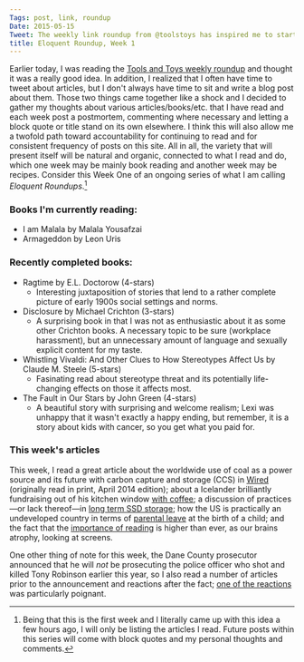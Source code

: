 ```yaml
---
Tags: post, link, roundup
Date: 2015-05-15
Tweet: The weekly link roundup from @toolstoys has inspired me to start a roundup series of my own; week 1 turned out really great.
title: Eloquent Roundup, Week 1
---
```


Earlier today, I was reading the [Tools and Toys weekly roundup](http://toolsandtoys.net/editorials/huge-world-maps-dwarf-planet-flybys-health-benefits-coffee/) and thought it was a really good idea. In addition, I realized that I often have time to tweet about articles, but I don't always have time to sit and write a blog post about them. Those two things came together like a shock and I decided to gather my thoughts about various articles/books/etc. that I have read and each week post a postmortem, commenting where necessary and letting a block quote or title stand on its own elsewhere. I think this will also allow me a twofold path toward accountability for continuing to read and for consistent frequency of posts on this site. All in all, the variety that will present itself will be natural and organic, connected to what I read and do, which one week may be mainly book reading and another week may be recipes. Consider this Week One of an ongoing series of what I am calling *Eloquent Roundups*.[^1]

### Books I'm currently reading:
+ I am Malala by Malala Yousafzai
+ Armageddon by Leon Uris

### Recently completed books:
+ Ragtime by E.L. Doctorow (4-stars)
	+ Interesting juxtaposition of stories that lend to a rather complete picture of early 1900s social settings and norms.
+ Disclosure by Michael Crichton (3-stars)
	+ A surprising book in that I was not as enthusiastic about it as some other Crichton books. A necessary topic to be sure (workplace harassment), but an unnecessary amount of language and sexually explicit content for my taste.
+ Whistling Vivaldi: And Other Clues to How Stereotypes Affect Us by Claude M. Steele (5-stars)
	+ Fasinating read about stereotype threat and its potentially life-changing effects on those it affects most.
+ The Fault in Our Stars by John Green (4-stars)
	+ A beautiful story with surprising and welcome realism; Lexi was unhappy that it wasn't exactly a happy ending, but remember, it is a story about kids with cancer, so you get what you paid for.

### This week's articles
This week, I read a great article about the worldwide use of coal as a power source and its future with carbon capture and storage (CCS) in [Wired](http://www.wired.com/2014/03/clean-coal/) (originally read in print, April 2014 edition); about a Icelander brilliantly fundraising out of his kitchen window [with coffee](http://pages.rapha.cc/m2l/freshly-brewed-fundraising); a discussion of practices—or lack thereof—in [long term SSD storage](https://blog.korelogic.com/blog/2015/03/24); how the US is practically an undeveloped country in terms of [parental leave](http://www.theguardian.com/us-news/2014/dec/03/-sp-america-only-developed-country-paid-maternity-leave) at the birth of a child; and the fact that the [importance of reading](https://medium.com/@hughmcguire/why-can-t-we-read-anymore-503c38c131fe) is higher than ever, as our brains atrophy, looking at screens.

One other thing of note for this week, the Dane County prosecutor announced that he will *not* be prosecuting the police officer who shot and killed Tony Robinson earlier this year, so I also read a number of articles prior to the announcement and reactions after the fact; [one of the reactions](http://revcom.us/a/386/carl-dix-statement-on-no-charges-for-cop-who-killed-tony-robinson-en.html) was particularly poignant.

[^1]: Being that this is the first week and I literally came up with this idea a few hours ago, I will only be listing the articles I read. Future posts within this series will come with block quotes and my personal thoughts and comments.